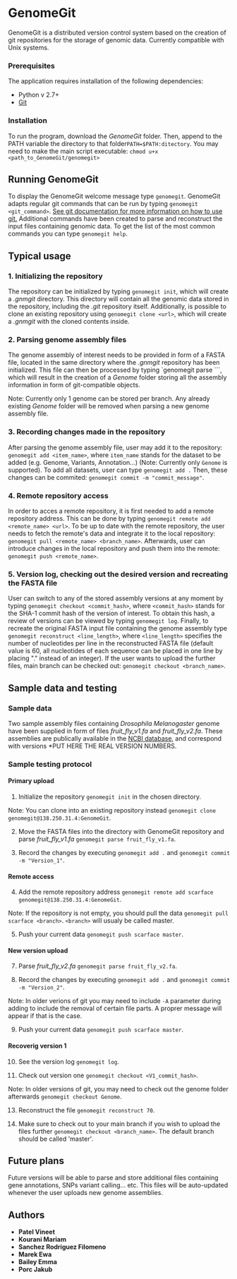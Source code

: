 # GenomeGit

GenomeGit is a distributed version control system based on the creation of git repositories for the storage of genomic data. Currently compatible with Unix systems.

### Prerequisites

The application requires installation of the following dependencies: 
* Python v 2.7+
* [Git](https://git-scm.com/downloads)

### Installation

To run the program, download the *GenomeGit* folder. Then, append to the PATH variable the directory to that folder```PATH=$PATH:ditectory```. You may need to make the main script executable: ```chmod u+x <path_to_GenomeGit/genomegit>```


## Running GenomeGit

To display the GenomeGit welcome message type ```genomegit```.
GenomeGit adapts regular git commands that can be run by typing ```genomegit <git_command>```. [See git documentation for more information on how to use git.](https://git-scm.com/doc)
Additional commands have been created to parse and reconstruct the input files containing genomic data.
To get the list of the most common commands you can type ```genomegit help```.

## Typical usage

### 1. Initializing the repository
The repository can be initialized by typing ```genomegit init```, which will create a *.gnmgit* directory. This directory will contain all the genomic data stored in the repository, including the *.git* repository itself. Additionally, is possible to clone an existing repository using ```genomegit clone <url>```, which will create a *.gnmgit* with the cloned contents inside.

### 2. Parsing genome assembly files
The genome assembly of interest needs to be provided in form of a FASTA file, located in the same directory where the *.gnmgit* repository has been initialized. This file can then be processed by typing `genomegit parse <filename>```, which will result in the creation of a *Genome* folder storing all the assembly information in form of git-compatible objects.

Note: Currently only 1 genome can be stored per branch. Any already existing *Genome* folder will be removed when parsing a new genome assembly file.

### 3. Recording changes made in the repository
After parsing the genome assembly file, user may add it to the repository: ```genomegit add <item_name>```, where ```item_name``` stands for the dataset to be added (e.g. Genome, Variants, Annotation...) (Note: Currently only ```Genome``` is supported). To add all datasets, user can type ```genomegit add .```
Then, these changes can be commited: ```genomegit commit -m "commit_message"```.

### 4. Remote repository access
In order to acces a remote repository, it is first needed to add a remote repository address. This can be done by typing ```genomegit remote add <remote_name> <url>```. To be up to date with the remote repository, the user needs to fetch the remote's data and integrate it to the local repository: ```genomegit pull <remote_name> <branch_name>```. Afterwards, user can introduce changes in the local repository and push them into the remote: ```genomegit push <remote_name>```.

### 5. Version log, checking out the desired version and recreating the FASTA file
User can switch to any of the stored assembly versions at any moment by typing ```genomegit checkout <commit_hash>```, where ```<commit_hash>``` stands for the SHA-1 commit hash of the version of interest. To obtain this hash, a review of versions can be viewed by typing ```genomegit log```. Finally, to recreate the original FASTA input file containing the genome assembly type ```genomegit reconstruct <line_length>```, where ```<line_length>``` specifies the number of nucleotides per line in the reconstructed FASTA file (default value is 60, all nucleotides of each sequence can be placed in one line by placing "." instead of an integer). If the user wants to upload the further files, main branch can be checked out: ```genomegit checkout <branch_name>```.

## Sample data and testing

### Sample data
Two sample assembly files containing *Drosophila Melanogaster* genome have been supplied in form of files *fruit_fly_v1.fa* and *fruit_fly_v2.fa*. These assemblies are publically available in the [NCBI database](https://www.ncbi.nlm.nih.gov/genome?term=vih&cmd=DetailsSearch), and correspond with versions *PUT HERE THE REAL VERSION NUMBERS.

### Sample testing protocol

#### Primary upload
1. Initialize the repository ```genomegit init``` in the chosen directory.

Note: You can clone into an existing repository instead ```genomegit clone genomegit@138.250.31.4:GenomeGit```.

2. Move the FASTA files into the directory with GenomeGit repository and parse *fruit_fly_v1.fa* ```genomegit parse fruit_fly_v1.fa```.

3. Record the changes by executing ```genomegit add .``` and ```genomegit commit -m "Version_1"```.

#### Remote access
4. Add the remote repository address ```genomegit remote add scarface genomegit@138.250.31.4:GenomeGit```.

Note: If the repository is not empty, you should pull the data ```genomegit pull scarface <branch>```. ```<branch>``` will usualy be called master.

5. Push your current data ```genomegit push scarface master```.

#### New version upload
7. Parse *fruit_fly_v2.fa* ```genomegit parse fruit_fly_v2.fa```.

8. Record the changes by executing ```genomegit add .``` and ```genomegit commit -m "Version_2"```.

Note:	In older verions of git you may need to include ```-A``` parameter during adding to include the removal of certain file parts. A proprer message will appear if that is the case.

9. Push your current data ```genomegit push scarface master```.

#### Recoverig version 1
10. See the version log ```genomegit log```.

11. Check out version one ```genomegit checkout <V1_commit_hash>```.

Note: In older versions of git, you may need to check out the genome folder afterwards ```genomegit checkout Genome```.

13. Reconstruct the file ```genomegit reconstruct 70```.

14. Make sure to check out to your main branch if you wish to upload the files further ```genomegit checkout <branch_name>```. The default branch should be called 'master'.

## Future plans
Future versions will be able to parse and store additional files containing gene annotations, SNPs variant calling... etc. This files will be auto-updated whenever the user uploads new genome assemblies.

## Authors

* **Patel Vineet**
* **Kourani Mariam**
* **Sanchez Rodriguez Filomeno**
* **Marek Ewa**
* **Bailey Emma**
* **Porc Jakub**
